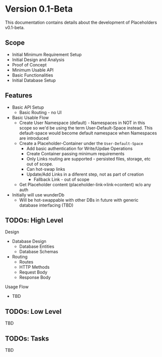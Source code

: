 # Version 0.1-Beta 

This documentation contains details about the development of Placeholders v0.1-beta.

## Scope

- Initial Minimum Requirement Setup
- Initial Design and Analysis
- Proof of Concept
- Minimum Usable API
- Basic Functionalities
- Initial Database Setup

## Features

- Basic API Setup
  - Basic Routing - no UI
- Basic Usable Flow
  - Create User Namespace (default) - Namespaces in NOT in this scope so we'd be using the term User-Default-Space instead. This default-space would become default namespace when Namespaces are introduced
  - Create a Placeholder-Container under the `User-Default-Space`
    - Add basic authentication for Write/Updae Operations
    - Create Container passing minimum requirements
    - Only Links routing are supported - persisted files, storage, etc out of scope.
    - Can hot-swap links
    - Update/Add Links in a diferent step, not as part of creation
      - Fallback Link - out of scope
  - Get Placeholder content (placeholder-link->link->content) w/o any auth
- Initially will use wunderDb
  - Will be hot-swappable with other DBs in future with generic database interfacing (TBD)

## TODOs: High Level

Design
  - Database Design
    - Database Entities
    - Database Schemas
  - Routing
    - Routes 
    - HTTP Methods
    - Request Body
    - Response Body

Usage Flow
  - TBD

## TODOs: Low Level

TBD

## TODOs: Tasks

TBD

